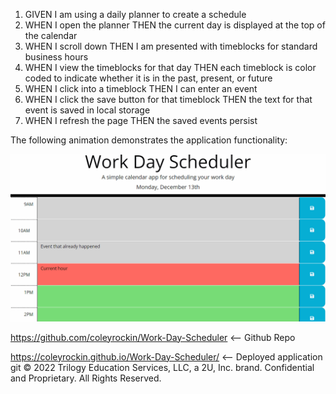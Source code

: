 1. GIVEN I am using a daily planner to create a schedule
2. WHEN I open the planner THEN the current day is displayed at the top of the calendar
4. WHEN I scroll down THEN I am presented with timeblocks for standard business hours
6. WHEN I view the timeblocks for that day THEN each timeblock is color coded to indicate whether it is in the past, present, or future
7. WHEN I click into a timeblock THEN I can enter an event
8. WHEN I click the save button for that timeblock THEN the text for that event is saved in local storage
9. WHEN I refresh the page THEN the saved events persist


The following animation demonstrates the application functionality:

![Work Day Scheduler app with color-coded time slots shows a new event being typed in the 5PM slot.](./assets/images/05-third-party-apis-homework-demo.gif)

https://github.com/coleyrockin/Work-Day-Scheduler <-- Github Repo

https://coleyrockin.github.io/Work-Day-Scheduler/ <-- Deployed application
git 
© 2022 Trilogy Education Services, LLC, a 2U, Inc. brand. Confidential and Proprietary. All Rights Reserved.
